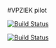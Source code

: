 #VPZIEK pilot

[![Build Status](https://travis-ci.org/mprins/geozet.png)](https://travis-ci.org/mprins/geozet)

[![Build Status](http://gisdemo.agro.nl/jenkins/job/geozet-4-2d/badge/icon)](http://gisdemo.agro.nl/jenkins/job/geozet-4-2d/)